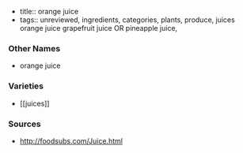 - title:: orange juice
- tags:: unreviewed, ingredients, categories, plants, produce, juices
orange juice grapefruit juice OR pineapple juice,

### Other Names

* orange juice

### Varieties

* [[juices]]

### Sources
* http://foodsubs.com/Juice.html
